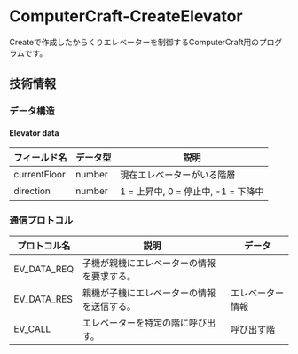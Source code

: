 # ComputerCraft-CreateElevator
Createで作成したからくりエレベーターを制御するComputerCraft用のプログラムです。

## 技術情報
### データ構造
#### Elevator data
| フィールド名 | データ型 | 説明 |
| - | - | - |
| currentFloor | number | 現在エレベーターがいる階層 |
| direction | number | 1 = 上昇中, 0 = 停止中, -1 = 下降中 |

### 通信プロトコル
| プロトコル名 | 説明 | データ |
| - | - | - |
| EV_DATA_REQ | 子機が親機にエレベーターの情報を要求する。 | |
| EV_DATA_RES | 親機が子機にエレベーターの情報を送信する。 | エレベーター情報 |
| EV_CALL | エレベーターを特定の階に呼び出す。 | 呼び出す階 |